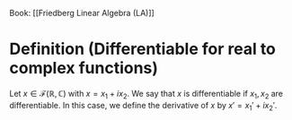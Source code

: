 Book: [[Friedberg Linear Algebra (LA)]]
# Definition (Differentiable for real to complex functions)
Let $x\in \mathcal{F}(\mathbb{R},\mathbb{C})$ with $x=x_{1}+ix_{2}$.
We say that $x$ is differentiable if $x_{1},x_{2}$ are differentiable.
In this case, we define the derivative of $x$ by $x'=x_{1}'+ix_{2}'$.
